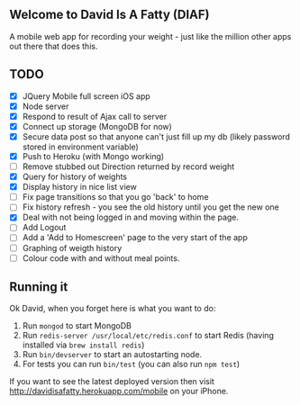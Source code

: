 Welcome to David Is A Fatty (DIAF)
-------

A mobile web app for recording your weight - just like the million other apps out there that does this.


TODO
-----
- [X] JQuery Mobile full screen iOS app
- [X] Node server
- [X] Respond to result of Ajax call to server
- [X] Connect up storage (MongoDB for now)
- [X] Secure data post so that anyone can't just fill up my db (likely password stored in environment variable)
- [X] Push to Heroku (with Mongo working)
- [ ] Remove stubbed out Direction returned by record weight
- [X] Query for history of weights
- [X] Display history in nice list view
- [ ] Fix page transitions so that you go 'back' to home
- [ ] Fix history refresh - you see the old history until you get the new one
- [X] Deal with not being logged in and moving within the page.
- [ ] Add Logout
- [ ] Add a 'Add to Homescreen' page to the very start of the app
- [ ] Graphing of weigth history
- [ ] Colour code with and without meal points.

Running it
------------
Ok David, when you forget here is what you want to do:

1. Run ``mongod`` to start MongoDB
3. Run ``redis-server /usr/local/etc/redis.conf`` to start Redis (having installed via ``brew install redis``)
2. Run ``bin/devserver`` to start an autostarting node.
3. For tests you can run ``bin/test`` (you can also run ``npm test``)

If you want to see the latest deployed version then visit http://davidisafatty.herokuapp.com/mobile on your iPhone.
